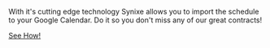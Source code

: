 With it's cutting edge technology Synixe allows you to import the schedule to your Google Calendar. Do it so you don't miss any of our great contracts!

[See How!](<https://discord.com/channels/700888247928356905/700888805137318039/1053966481420996618>)
